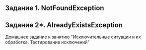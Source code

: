 ## Задание 1. NotFoundException
## Задание 2*. AlreadyExistsException
Домашнее задание к занятию "Исключительные ситуации и их обработка. Тестирование исключений"